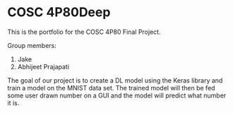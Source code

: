 # COSC 4P80Deep

This is the portfolio for the COSC 4P80 Final Project.

Group members:
1. Jake
2. Abhijeet Prajapati

The goal of our project is to create a DL model using the Keras library and train a model on the MNIST data set. The trained model will then be fed some user drawn number on a GUI and the model will predict what number it is.
